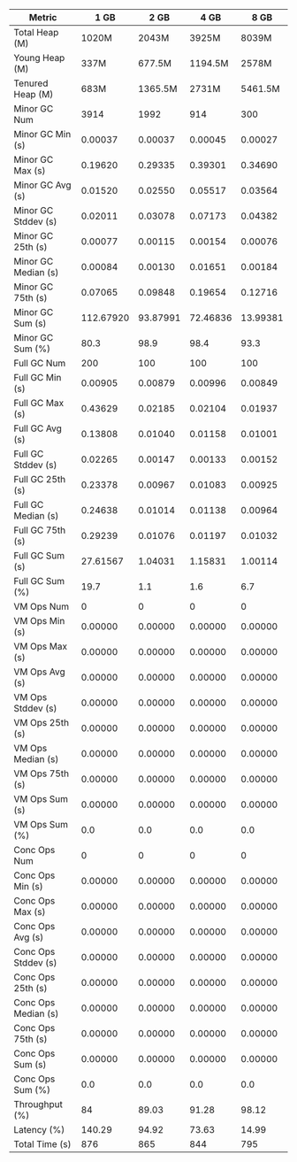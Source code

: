 | Metric | 1 GB | 2 GB | 4 GB | 8 GB |
|------|----|----|----|----|
| Total Heap (M) | 1020M | 2043M | 3925M | 8039M |
| Young Heap (M) | 337M | 677.5M | 1194.5M | 2578M |
| Tenured Heap (M) | 683M | 1365.5M | 2731M | 5461.5M |
| Minor GC Num | 3914 | 1992 | 914 | 300 |
| Minor GC Min (s) | 0.00037 | 0.00037 | 0.00045 | 0.00027 |
| Minor GC Max (s) | 0.19620 | 0.29335 | 0.39301 | 0.34690 |
| Minor GC Avg (s) | 0.01520 | 0.02550 | 0.05517 | 0.03564 |
| Minor GC Stddev (s) | 0.02011 | 0.03078 | 0.07173 | 0.04382 |
| Minor GC 25th (s) | 0.00077 | 0.00115 | 0.00154 | 0.00076 |
| Minor GC Median (s) | 0.00084 | 0.00130 | 0.01651 | 0.00184 |
| Minor GC 75th (s) | 0.07065 | 0.09848 | 0.19654 | 0.12716 |
| Minor GC Sum (s) | 112.67920 | 93.87991 | 72.46836 | 13.99381 |
| Minor GC Sum (%) | 80.3 | 98.9 | 98.4 | 93.3 |
| Full GC Num | 200 | 100 | 100 | 100 |
| Full GC Min (s) | 0.00905 | 0.00879 | 0.00996 | 0.00849 |
| Full GC Max (s) | 0.43629 | 0.02185 | 0.02104 | 0.01937 |
| Full GC Avg (s) | 0.13808 | 0.01040 | 0.01158 | 0.01001 |
| Full GC Stddev (s) | 0.02265 | 0.00147 | 0.00133 | 0.00152 |
| Full GC 25th (s) | 0.23378 | 0.00967 | 0.01083 | 0.00925 |
| Full GC Median (s) | 0.24638 | 0.01014 | 0.01138 | 0.00964 |
| Full GC 75th (s) | 0.29239 | 0.01076 | 0.01197 | 0.01032 |
| Full GC Sum (s) | 27.61567 | 1.04031 | 1.15831 | 1.00114 |
| Full GC Sum (%) | 19.7 | 1.1 | 1.6 | 6.7 |
| VM Ops Num | 0 | 0 | 0 | 0 |
| VM Ops Min (s) | 0.00000 | 0.00000 | 0.00000 | 0.00000 |
| VM Ops Max (s) | 0.00000 | 0.00000 | 0.00000 | 0.00000 |
| VM Ops Avg (s) | 0.00000 | 0.00000 | 0.00000 | 0.00000 |
| VM Ops Stddev (s) | 0.00000 | 0.00000 | 0.00000 | 0.00000 |
| VM Ops 25th (s) | 0.00000 | 0.00000 | 0.00000 | 0.00000 |
| VM Ops Median (s) | 0.00000 | 0.00000 | 0.00000 | 0.00000 |
| VM Ops 75th (s) | 0.00000 | 0.00000 | 0.00000 | 0.00000 |
| VM Ops Sum (s) | 0.00000 | 0.00000 | 0.00000 | 0.00000 |
| VM Ops Sum (%) | 0.0 | 0.0 | 0.0 | 0.0 |
| Conc Ops Num | 0 | 0 | 0 | 0 |
| Conc Ops Min (s) | 0.00000 | 0.00000 | 0.00000 | 0.00000 |
| Conc Ops Max (s) | 0.00000 | 0.00000 | 0.00000 | 0.00000 |
| Conc Ops Avg (s) | 0.00000 | 0.00000 | 0.00000 | 0.00000 |
| Conc Ops Stddev (s) | 0.00000 | 0.00000 | 0.00000 | 0.00000 |
| Conc Ops 25th (s) | 0.00000 | 0.00000 | 0.00000 | 0.00000 |
| Conc Ops Median (s) | 0.00000 | 0.00000 | 0.00000 | 0.00000 |
| Conc Ops 75th (s) | 0.00000 | 0.00000 | 0.00000 | 0.00000 |
| Conc Ops Sum (s) | 0.00000 | 0.00000 | 0.00000 | 0.00000 |
| Conc Ops Sum (%) | 0.0 | 0.0 | 0.0 | 0.0 |
| Throughput (%) | 84 | 89.03 | 91.28 | 98.12 |
| Latency (%) | 140.29 | 94.92 | 73.63 | 14.99 |
| Total Time (s) | 876 | 865 | 844 | 795 |
